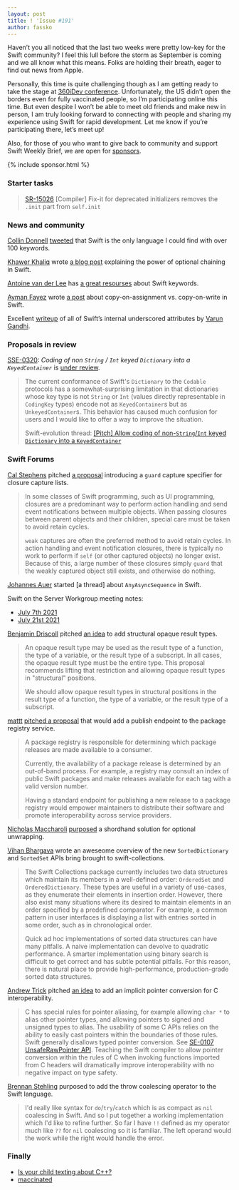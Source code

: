 ```yaml
---
layout: post
title: ! 'Issue #191'
author: fassko
---
```


Haven’t you all noticed that the last two weeks were pretty low-key for the Swift community? I feel this lull before the storm as September is coming and we all know what this means. Folks are holding their breath, eager to find out news from Apple.

Personally, this time is quite challenging though as I am getting ready to take the stage at [360iDev conference](https://360idev.com/). Unfortunately, the US didn’t open the borders even for fully vaccinated people, so I’m participating online this time. But even despite I won’t be able to meet old friends and make new in person, I am truly looking forward to connecting with people and sharing my experience using Swift for rapid development. Let me know if you’re participating there, let’s meet up!

Also, for those of you who want to give back to community and support Swift Weekly Brief, we are open for [sponsors](https://swiftweeklybrief.com/sponsorship/).

<!--excerpt-->

{% include sponsor.html %}

### Starter tasks

> [SR-15026](https://bugs.swift.org/browse/SR-15026) [Compiler] Fix-it for deprecated initializers removes the `.init` part from `self.init`

### News and community

[Collin Donnell](https://twitter.com/collindonnell) [tweeted](https://twitter.com/collindonnell/status/1420950032669286402) that Swift is the only language I could find with over 100 keywords.

[Khawer Khaliq](https://twitter.com/khawerkhaliq) wrote [a blog post](https://khawerkhaliq.com/blog/swift-optional-chaining/) explaining the power of optional chaining in Swift.

[Antoine van der Lee](https://www.twitter.com/twannl) has [a great resourses](https://www.avanderlee.com/#h-swift-keywords) about Swift keywords.

[Ayman Fayez](https://aymanmoo.medium.com/) wrote [a post](https://aymanmoo.medium.com/copy-on-assignment-vs-copy-on-write-in-swift-c3016b343d06) about copy-on-assignment vs. copy-on-write in Swift.

Excellent [writeup](https://t.co/ahsYLaO8lZ?amp=1) of all of Swift’s internal underscored attributes by [Varun Gandhi](https://twitter.com/typesanitizer).

### Proposals in review

[SSE-0320](https://github.com/apple/swift-evolution/blob/main/proposals/0320-codingkeyrepresentable.md): *Coding of non `String` / `Int` keyed `Dictionary` into a `KeyedContainer`* is [under review](https://forums.swift.org/t/se-0320-coding-of-non-string-int-keyed-dictionary-into-a-keyedcontainer/50903).

> The current conformance of Swift's `Dictionary` to the `Codable` protocols has a somewhat-surprising limitation in that dictionaries whose key type is not `String` or `Int` (values directly representable in `CodingKey` types) encode not as `KeyedContainer`s but as `UnkeyedContainer`s. This behavior has caused much confusion for users and I would like to offer a way to improve the situation.
> 
> Swift-evolution thread: [[Pitch] Allow coding of non-`String`/`Int` keyed `Dictionary` into a `KeyedContainer`](https://forums.swift.org/t/pitch-allow-coding-of-non-string-int-keyed-dictionary-into-a-keyedcontainer/44593)

### Swift Forums

[Cal Stephens](https://twitter.com/calstephens98) pitched [a proposal](https://forums.swift.org/t/guard-capture-specifier-for-closure-capture-lists/50805) introducing a `guard` capture specifier for closure capture lists.

> In some classes of Swift programming, such as UI programming, closures are a predominant way to perform action handling and send event notifications between multiple objects. When passing closures between parent objects and their children, special care must be taken to avoid retain cycles.
>
> `weak` captures are often the preferred method to avoid retain cycles. In action handling and event notification closures, there is typically no work to perform if `self` (or other captured objects) no longer exist. Because of this, a large number of these closures simply `guard` that the weakly captured object still exists, and otherwise do nothing.

[Johannes Auer](https://forums.swift.org/u/jmjauer) started [a thread] about `AnyAsyncSequence` in Swift.

Swift on the Server Workgroup meeting notes:

* [July 7th 2021](https://forums.swift.org/t/july-7th-2021/50960)
* [July 21st 2021](https://forums.swift.org/t/july-21st-2021/50961)

[Benjamin Driscoll](https://forums.swift.org/u/bdriscoll) pitched [an idea](https://forums.swift.org/t/structural-opaque-result-types/50998) to add structural opaque result types.

> An opaque result type may be used as the result type of a function, the type of a variable, or the result type of a subscript. In all cases, the opaque result type must be the entire type. This proposal recommends lifting that restriction and allowing opaque result types in "structural" positions.
> 
> We should allow opaque result types in structural positions in the result type of a function, the type of a variable, or the result type of a subscript.

[mattt](https://twitter.com/mattt) [pitched a proposal](https://forums.swift.org/t/package-registry-service-publish-endpoint/51067) that would add a publish endpoint to the package registry service.

> A package registry is responsible for determining which package releases are made available to a consumer.
> 
> Currently, the availability of a package release is determined by an out-of-band process. For example, a registry may consult an index of public Swift packages and make releases available for each tag with a valid version number.
> 
> Having a standard endpoint for publishing a new release to a package registry would empower maintainers to distribute their software and promote interoperability across service providers.

[Nicholas Maccharoli](https://forums.swift.org/u/nicholas_maccharoli) [purposed](https://forums.swift.org/t/if-guard-shorthand-for-optional-unwrapping/51088) a shordhand solution for optional unwrapping.

[Vihan Bhargava](https://twitter.com/vihanbh) wrote an aweseome overview of the new `SortedDictionary` and `SortedSet` APIs bring brought to swift-collections.

> The Swift Collections package currently includes two data structures which maintain its members in a well-defined order: `OrderedSet` and `OrderedDictionary`. These types are useful in a variety of use-cases, as they enumerate their elements in insertion order. However, there also exist many situations where its desired to maintain elements in an order specified by a predefined comparator. For example, a common pattern in user interfaces is displaying a list with entries sorted in some order, such as in chronological order.
>
> Quick ad hoc implementations of sorted data structures can have many pitfalls. A naive implementation can devolve to quadratic performance. A smarter implementation using binary search is difficult to get correct and has subtle potential pitfalls. For this reason, there is natural place to provide high-performance, production-grade sorted data structures.

[Andrew Trick](https://forums.swift.org/u/andrew_trick/) pitched [an idea](https://forums.swift.org/t/pitch-implicit-pointer-conversion-for-c-interoperability/51129) to add an implicit pointer conversion for C interoperability.

> C has special rules for pointer aliasing, for example allowing `char *` to alias other pointer types, and allowing pointers to signed and unsigned types to alias. The usability of some C APIs relies on the ability to easily cast pointers within the boundaries of those rules. Swift generally disallows typed pointer conversion. See [SE-0107 UnsafeRawPointer API](https://github.com/apple/swift-evolution/blob/main/proposals/0107-unsaferawpointer.md). Teaching the Swift compiler to allow pointer conversion within the rules of C when invoking functions imported from C headers will dramatically improve interoperability with no negative impact on type safety.

[Brennan Stehling](https://forums.swift.org/u/brennanmke) purposed to add the throw coalescing operator to the Swift language.

> I'd really like syntax for `do`/`try`/`catch` which is as compact as `nil` coalescing in Swift. And so I put together a working implementation which I'd like to refine further. So far I have `!!` defined as my operator much like `??` for `nil` coalescing so it is familiar. The left operand would the work while the right would handle the error.

### Finally

* [Is your child texting about C++?](https://twitter.com/omershapira/status/1424592236537339907)
* [maccinated](https://twitter.com/jckarter/status/1425110878504984577)
